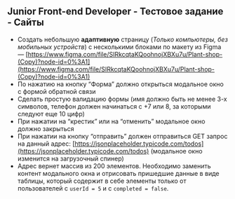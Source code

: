 ## Junior Front-end Developer - Тестовое задание - Сайты

* Создать небольшую **адаптивную** страницу (*Только компьютеры, без мобильных устройств*) с несколькими блоками по макету из Figma — [https://www.figma.com/file/SIRkcqtaKQoohnojXBXu7u/Plant-shop-(Copy)?node-id=0%3A1](https://www.figma.com/file/SIRkcqtaKQoohnojXBXu7u/Plant-shop-(Copy)?node-id=0%3A1)
* По нажатию на кнопку “Форма” должно открыться модальное окно с формой обратной связи
* Сделать простую валидацию формы (имя должно быть не менее 3-х символов, телефон должен начинаться с +7 или 8, за которыми следуют еще 10 цифр)
* При нажатии на “крестик” или на “отменить” модальное окно должно закрыться
* При нажатии на кнопку “отправить” должен отправиться GET запрос на данный адрес: [https://jsonplaceholder.typicode.com/todos](https://jsonplaceholder.typicode.com/todos) (модальное окно изменится на загрузочный спинер)
* Адрес вернет массив из 200 элементов. Необходимо заменить контент модального окна и отрисовать пришедшие данные в виде таблицы, который содержит в себе элементы только от пользователей с `userId = 5` и с `completed = false`.
